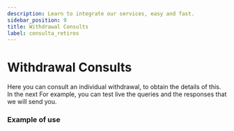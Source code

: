 ```yaml
---
description: Learn to integrate our services, easy and fast.
sidebar_position: 9
title: Withdrawal Consults
label: consulta_retiros
---
```


# Withdrawal Consults

Here you can consult an individual withdrawal, to obtain the details of this. In the next For example, you can test live the queries and the responses that we will send you.

### Example of use